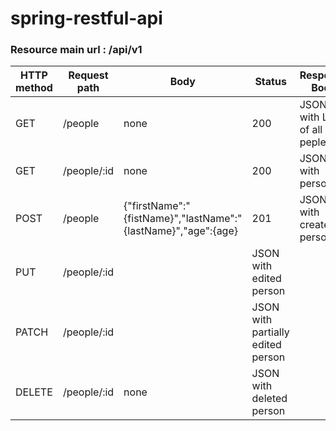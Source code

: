 # spring-restful-api

### Resource main url : /api/v1

| HTTP method | Request path | Body | Status | Response Body |
| ----------- | ------------ | ---- | -------| -------------- |
| GET         | /people      | none | 200 | JSON with List of all peple
| GET         | /people/:id  | none | 200 | JSON with person
| POST        | /people      | {\"firstName":"{fistName}",\"lastName":"{lastName}",\"age":{age}|201 | JSON with created person
| PUT         | /people/:id  |      | JSON with edited person
| PATCH       | /people/:id  |      | JSON with partially edited person
| DELETE      | /people/:id  | none | JSON with deleted person
